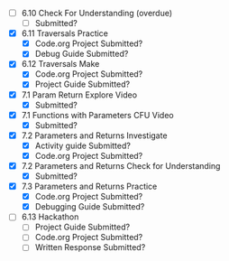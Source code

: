 - [ ] 6.10 Check For Understanding (overdue)
	- [ ] Submitted?
- [x] 6.11 Traversals Practice
	- [x] Code.org Project Submitted?
	- [x] Debug Guide Submitted?
- [x] 6.12 Traversals Make
	- [x] Code.org Project Submitted?
	- [x] Project Guide Submitted?
- [x] 7.1 Param Return Explore Video
	- [x] Submitted?
- [x] 7.1 Functions with Parameters CFU Video
	- [x] Submitted?
- [x] 7.2 Parameters and Returns Investigate
	- [x] Activity guide Submitted?
	- [x] Code.org Project Submitted?
- [x] 7.2 Parameters and Returns Check for Understanding
	- [x] Submitted?
- [x] 7.3 Parameters and Returns Practice
	- [x] Code.org Project Submitted?
	- [x] Debugging Guide Submitted?
- [ ] 6.13 Hackathon
	- [ ] Project Guide Submitted?
	- [ ] Code.org Project Submitted?
	- [ ] Written Response Submitted?